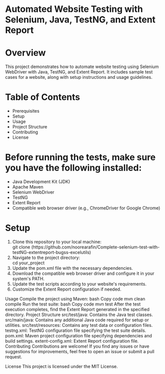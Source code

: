 <h1>Automated Website Testing with Selenium, Java, TestNG, and Extent Report</h1>

<h1>Overview</h1>
This project demonstrates how to automate website testing using Selenium WebDriver with Java, TestNG, and Extent Report. It includes sample test cases for a website, along with setup instructions and usage guidelines.

<h1>Table of Contents</h1>
<ul>
<li>Prerequisites</li>
  <li>Setup</li>
  <li>Usage</li>
  <li>Project Structure</li>
  <li>Contributing</li>
  <li>License</li>
</ul>

<h1>Before running the tests, make sure you have the following installed:</h1>
<ul>
<li>Java Development Kit (JDK)</li>
  <li>Apache Maven</li>
  <li>Selenium WebDriver</li>
  <li>TestNG</li>
  <li>Extent Report</li>
  <li>Compatible web browser driver (e.g., ChromeDriver for Google Chrome)</li>
  
</ul>
<h1>Setup</h1>
<ol>
<li>Clone this repository to your local machine:</li>
git clone (https://github.com/noorearafin/Complete-selenium-test-with-testNG-extentreport-bugss-excelutils)
<li>Navigate to the project directory:</li>
cd your_project
<li>Update the pom.xml file with the necessary dependencies.</li>
<li>Download the compatible web browser driver and configure it in your system's PATH.</li>
<li>Update the test scripts according to your website's requirements.</li>
<li>Customize the Extent Report configuration if needed.</li>
</ol>
Usage
Compile the project using Maven:
bash
Copy code
mvn clean compile
Run the test suite:
bash
Copy code
mvn test
After the test execution completes, find the Extent Report generated in the specified directory.
Project Structure
src/test/java: Contains the Java test classes.
src/main/java: Contains any additional Java code required for setup or utilities.
src/test/resources: Contains any test data or configuration files.
testng.xml: TestNG configuration file specifying the test suite details.
pom.xml: Maven project configuration file specifying dependencies and build settings.
extent-config.xml: Extent Report configuration file.
Contributing
Contributions are welcome! If you find any issues or have suggestions for improvements, feel free to open an issue or submit a pull request.

License
This project is licensed under the MIT License.
